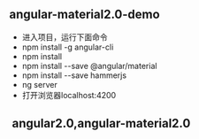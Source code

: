 ##  angular-material2.0-demo
- 进入项目，运行下面命令
- npm install -g angular-cli
- npm install
- npm install --save @angular/material
- npm install --save hammerjs 
- ng server
- 打开浏览器localhost:4200
##  angular2.0,angular-material2.0
